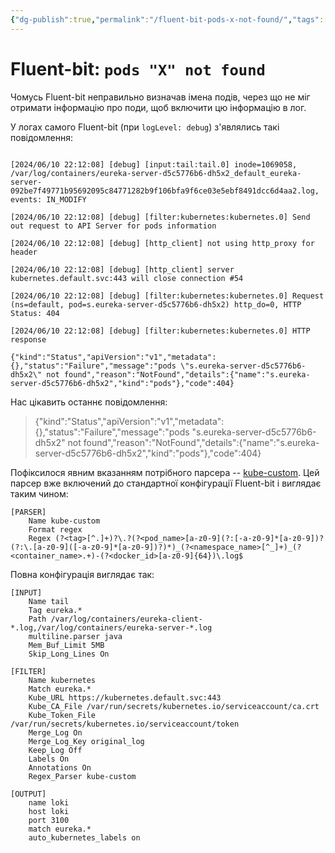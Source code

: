 ```yaml
---
{"dg-publish":true,"permalink":"/fluent-bit-pods-x-not-found/","tags":["fluent-bit","monitoring","troubleshooting","kubernetes"]}
---
```



# Fluent-bit: `pods "X" not found`





Чомусь Fluent-bit неправильно визначав імена подів, через що не міг отримати інформацію про поди, щоб включити цю інформацію в лог.

  

У логах самого Fluent-bit (при `logLevel: debug`) з'являлись такі повідомлення:

  

```

[2024/06/10 22:12:08] [debug] [input:tail:tail.0] inode=1069058, /var/log/containers/eureka-server-d5c5776b6-dh5x2_default_eureka-server-092be7f49771b95692095c84771282b9f106bfa9f6ce03e5ebf8491dcc6d4aa2.log, events: IN_MODIFY

[2024/06/10 22:12:08] [debug] [filter:kubernetes:kubernetes.0] Send out request to API Server for pods information

[2024/06/10 22:12:08] [debug] [http_client] not using http_proxy for header

[2024/06/10 22:12:08] [debug] [http_client] server kubernetes.default.svc:443 will close connection #54

[2024/06/10 22:12:08] [debug] [filter:kubernetes:kubernetes.0] Request (ns=default, pod=s.eureka-server-d5c5776b6-dh5x2) http_do=0, HTTP Status: 404

[2024/06/10 22:12:08] [debug] [filter:kubernetes:kubernetes.0] HTTP response

{"kind":"Status","apiVersion":"v1","metadata":{},"status":"Failure","message":"pods \"s.eureka-server-d5c5776b6-dh5x2\" not found","reason":"NotFound","details":{"name":"s.eureka-server-d5c5776b6-dh5x2","kind":"pods"},"code":404}

```

  

Нас цікавить останнє повідомлення:

  

> {"kind":"Status","apiVersion":"v1","metadata":{},"status":"Failure","message":"pods \"s.eureka-server-d5c5776b6-dh5x2\" not found","reason":"NotFound","details":{"name":"s.eureka-server-d5c5776b6-dh5x2","kind":"pods"},"code":404}

  

Пофіксилося явним вказанням потрібного парсера -- [kube-custom](https://github.com/fluent/fluent-bit/blob/master/conf/parsers.conf#L127). Цей парсер вже включений до стандартної конфігурації Fluent-bit і виглядає таким чином:



```
[PARSER]
	Name kube-custom
	Format regex
	Regex (?<tag>[^.]+)?\.?(?<pod_name>[a-z0-9](?:[-a-z0-9]*[a-z0-9])?(?:\.[a-z0-9]([-a-z0-9]*[a-z0-9])?)*)_(?<namespace_name>[^_]+)_(?<container_name>.+)-(?<docker_id>[a-z0-9]{64})\.log$
```

  

Повна конфігурація виглядає так:
```
[INPUT]
	Name tail
	Tag eureka.*
	Path /var/log/containers/eureka-client-*.log,/var/log/containers/eureka-server-*.log
	multiline.parser java
	Mem_Buf_Limit 5MB
	Skip_Long_Lines On

[FILTER]
	Name kubernetes
	Match eureka.*
	Kube_URL https://kubernetes.default.svc:443
	Kube_CA_File /var/run/secrets/kubernetes.io/serviceaccount/ca.crt
	Kube_Token_File /var/run/secrets/kubernetes.io/serviceaccount/token
	Merge_Log On
	Merge_Log_Key original_log
	Keep_Log Off
	Labels On
	Annotations On
	Regex_Parser kube-custom

[OUTPUT]
	name loki
	host loki
	port 3100
	match eureka.*
	auto_kubernetes_labels on
```